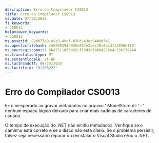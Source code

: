 ```yaml
---
description: Erro do Compilador CS0013
title: Erro do Compilador CS0013
ms.date: 07/20/2015
f1_keywords:
- CS0013
helpviewer_keywords:
- CS0013
ms.assetid: 82d077e9-e9e8-49cf-838d-43ec040eb741
ms.openlocfilehash: c58088394a929e037e2aec70c6bc3fa2090eff3f
ms.sourcegitcommit: 5b475c1855b32cf78d2d1bbb4295e4c236f39464
ms.translationtype: MT
ms.contentlocale: pt-BR
ms.lasthandoff: 09/24/2020
ms.locfileid: "91203222"
---
```

# <a name="compiler-error-cs0013"></a>Erro do Compilador CS0013

Erro inesperado ao gravar metadados no arquivo ' ModelStore.dll '--' nenhum espaço lógico deixado para criar mais cadeias de caracteres de usuário.  
  
 O tempo de execução do .NET não emitiu metadados. Verifique se o caminho está correto e se o disco não está cheio. Se o problema persistir, talvez seja necessário reparar ou reinstalar o Visual Studio e/ou o .NET.
